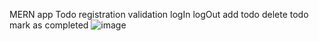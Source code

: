 MERN app Todo
registration
validation
logIn
logOut
add todo
delete todo
mark as completed
![image](https://github.com/DVISNAKO/MERN-todo/assets/106438454/1bc7336a-2366-4e79-8aa5-73aef35d8d6d)
